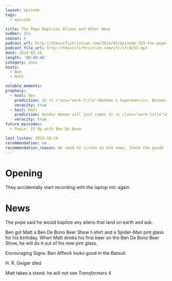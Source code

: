 ```yaml
---
layout: episode
tags:
  - episode

title: The Pope Baptizes Aliens and Other News
number: 253
season: 4
podcast_url: http://thescifichristian.com/2014/05/episode-253-the-pope-baptizes-aliens-and-other-news/
podcast_file_url: http://thescifichristian.com/sfc/sfc0253.mp3
date: 2014-05-16
length: '00:49:46'
category: news
hosts:
  - Ben
  - Matt

notable_moments: 
prophecy: 
  - host: Ben
    prediction: In <i class="work-title">Batman v Superman</i>, Batman will see Superman as a threat because of the rampant destruction he caused.
    veracity: true
  - host: Matt
    prediction: Wonder Woman will just cameo in <i class="work-title">Batman v Superman</i>
    veracity: true
future_episodes:
  - Popin' It Up with Ben De Bono 

last_listen: 2019-10-14
recommendation: no
recommendation_reason: No need to listen to old news. Check the guide for what's interesting in hindsight.
---
```

# Opening
They accidentally start recording with the laptop mic again.



# News
The pope said he would baptize any aliens that land on earth and ask.

Ben got Matt a Ben De Bono Beer Show t-shirt and a Spider-Man pint glass for his birthday. When Matt drinks his first beer on the Ben De Bono Beer Show, he will do it out of his new pint glass.

Encouraging Signs: Ben Affleck looks good in the Batsuit.

H. R. Geiger died

Matt takes a stand: he will not see <i class="work-title">Transformers 4</i>